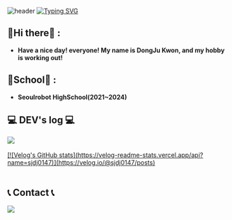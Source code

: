 ![header](https://capsule-render.vercel.app/api?type=waving&color=97bae4&text=&animation=twinkling&height=80)
[![Typing SVG](https://readme-typing-svg.demolab.com?font=Alkatra&weight=500&size=45&duration=3500&pause=3&color=52576e&center=false&vCenter=false&multiline=true&repeat=true&width=1000&height=100&lines=Welcome+to+sjdj0147's+GitHub!👋)](https://git.io/typing-svg)

## :wave:Hi there:wave: :

- **Have a nice day! everyone! My name is DongJu Kwon, and my hobby is working out!**

## :school:School:school: :

- **Seoulrobot HighSchool(2021~2024)**


## 💻 DEV's log 💻
<div style="display:flex; flex-direction:row;">
    <a href="https://velog.io/@sjdj0147">
        <img src="https://img.shields.io/badge/Velog-20c997?style=for-the-badge&logo=Vimeo&logoColor=white"> 
    </a>
</div><br>
<div>
    <a href="https://velog.io/@sjdj0147">
        [![Velog's GitHub stats](https://velog-readme-stats.vercel.app/api?name=sjdj0147)](https://velog.io/@sjdj0147/posts)
    </a>
</div><br>



## 📞 Contact 📞
<div style="display:flex; flex-direction:row;">
    <a href="mailto:sjdj014@gmail.com">
        <img src="https://img.shields.io/badge/Gmail-EA4335?style=for-the-badge&logo=Gmail&logoColor=white"> 
    </a>
</div><br>
